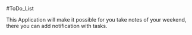 #ToDo_List

This Application will make it possible for you take notes of your weekend, there you can add notification with tasks.
